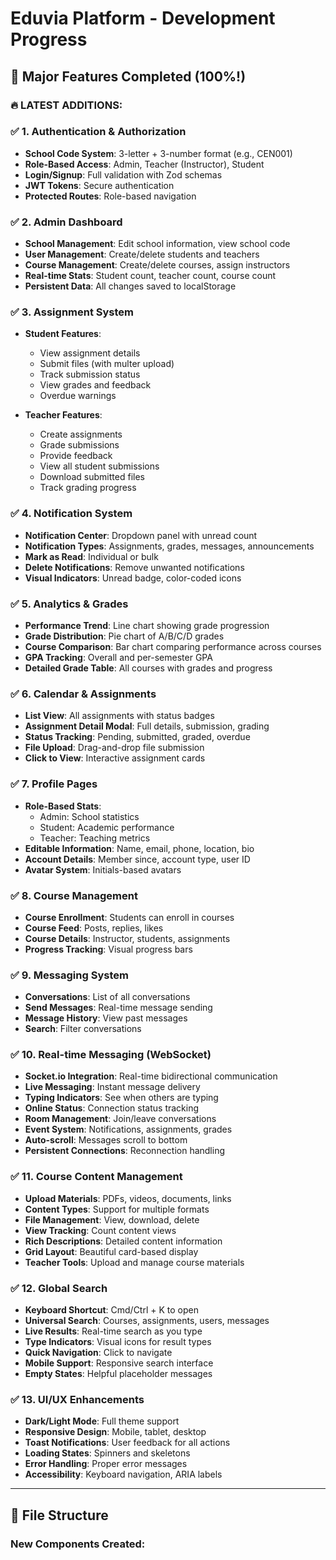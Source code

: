 # Eduvia Platform - Development Progress

## 🎉 Major Features Completed (100%!)

### 🔥 LATEST ADDITIONS:

### ✅ 1. Authentication & Authorization
- **School Code System**: 3-letter + 3-number format (e.g., CEN001)
- **Role-Based Access**: Admin, Teacher (Instructor), Student
- **Login/Signup**: Full validation with Zod schemas
- **JWT Tokens**: Secure authentication
- **Protected Routes**: Role-based navigation

### ✅ 2. Admin Dashboard
- **School Management**: Edit school information, view school code
- **User Management**: Create/delete students and teachers
- **Course Management**: Create/delete courses, assign instructors
- **Real-time Stats**: Student count, teacher count, course count
- **Persistent Data**: All changes saved to localStorage

### ✅ 3. Assignment System
- **Student Features**:
  - View assignment details
  - Submit files (with multer upload)
  - Track submission status
  - View grades and feedback
  - Overdue warnings
  
- **Teacher Features**:
  - Create assignments
  - Grade submissions
  - Provide feedback
  - View all student submissions
  - Download submitted files
  - Track grading progress

### ✅ 4. Notification System
- **Notification Center**: Dropdown panel with unread count
- **Notification Types**: Assignments, grades, messages, announcements
- **Mark as Read**: Individual or bulk
- **Delete Notifications**: Remove unwanted notifications
- **Visual Indicators**: Unread badge, color-coded icons

### ✅ 5. Analytics & Grades
- **Performance Trend**: Line chart showing grade progression
- **Grade Distribution**: Pie chart of A/B/C/D grades
- **Course Comparison**: Bar chart comparing performance across courses
- **GPA Tracking**: Overall and per-semester GPA
- **Detailed Grade Table**: All courses with grades and progress

### ✅ 6. Calendar & Assignments
- **List View**: All assignments with status badges
- **Assignment Detail Modal**: Full details, submission, grading
- **Status Tracking**: Pending, submitted, graded, overdue
- **File Upload**: Drag-and-drop file submission
- **Click to View**: Interactive assignment cards

### ✅ 7. Profile Pages
- **Role-Based Stats**:
  - Admin: School statistics
  - Student: Academic performance
  - Teacher: Teaching metrics
- **Editable Information**: Name, email, phone, location, bio
- **Account Details**: Member since, account type, user ID
- **Avatar System**: Initials-based avatars

### ✅ 8. Course Management
- **Course Enrollment**: Students can enroll in courses
- **Course Feed**: Posts, replies, likes
- **Course Details**: Instructor, students, assignments
- **Progress Tracking**: Visual progress bars

### ✅ 9. Messaging System
- **Conversations**: List of all conversations
- **Send Messages**: Real-time message sending
- **Message History**: View past messages
- **Search**: Filter conversations

### ✅ 10. Real-time Messaging (WebSocket)
- **Socket.io Integration**: Real-time bidirectional communication
- **Live Messaging**: Instant message delivery
- **Typing Indicators**: See when others are typing
- **Online Status**: Connection status tracking
- **Room Management**: Join/leave conversations
- **Event System**: Notifications, assignments, grades
- **Auto-scroll**: Messages scroll to bottom
- **Persistent Connections**: Reconnection handling

### ✅ 11. Course Content Management
- **Upload Materials**: PDFs, videos, documents, links
- **Content Types**: Support for multiple formats
- **File Management**: View, download, delete
- **View Tracking**: Count content views
- **Rich Descriptions**: Detailed content information
- **Grid Layout**: Beautiful card-based display
- **Teacher Tools**: Upload and manage course materials

### ✅ 12. Global Search
- **Keyboard Shortcut**: Cmd/Ctrl + K to open
- **Universal Search**: Courses, assignments, users, messages
- **Live Results**: Real-time search as you type
- **Type Indicators**: Visual icons for result types
- **Quick Navigation**: Click to navigate
- **Mobile Support**: Responsive search interface
- **Empty States**: Helpful placeholder messages

### ✅ 13. UI/UX Enhancements
- **Dark/Light Mode**: Full theme support
- **Responsive Design**: Mobile, tablet, desktop
- **Toast Notifications**: User feedback for all actions
- **Loading States**: Spinners and skeletons
- **Error Handling**: Proper error messages
- **Accessibility**: Keyboard navigation, ARIA labels

---

## 📁 File Structure

### New Components Created: